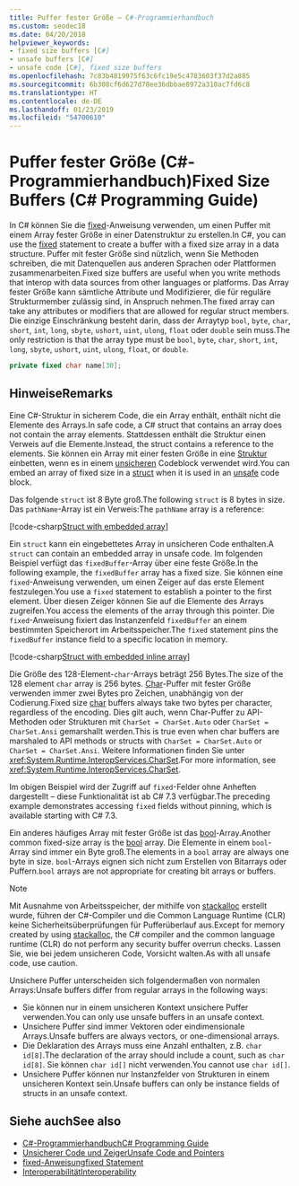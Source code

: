 ```yaml
---
title: Puffer fester Größe – C#-Programmierhandbuch
ms.custom: seodec18
ms.date: 04/20/2018
helpviewer_keywords:
- fixed size buffers [C#]
- unsafe buffers [C#]
- unsafe code [C#], fixed size buffers
ms.openlocfilehash: 7c83b4819975f63c6fc19e5c4783603f37d2a885
ms.sourcegitcommit: 6b308cf6d627d78ee36dbbae8972a310ac7fd6c8
ms.translationtype: HT
ms.contentlocale: de-DE
ms.lasthandoff: 01/23/2019
ms.locfileid: "54700610"
---
```

# <a name="fixed-size-buffers-c-programming-guide"></a><span data-ttu-id="f521e-102">Puffer fester Größe (C#-Programmierhandbuch)</span><span class="sxs-lookup"><span data-stu-id="f521e-102">Fixed Size Buffers (C# Programming Guide)</span></span>

<span data-ttu-id="f521e-103">In C# können Sie die [fixed](../../language-reference/keywords/fixed-statement.md)-Anweisung verwenden, um einen Puffer mit einem Array fester Größe in einer Datenstruktur zu erstellen.</span><span class="sxs-lookup"><span data-stu-id="f521e-103">In C#, you can use the [fixed](../../language-reference/keywords/fixed-statement.md) statement to create a buffer with a fixed size array in a data structure.</span></span> <span data-ttu-id="f521e-104">Puffer mit fester Größe sind nützlich, wenn Sie Methoden schreiben, die mit Datenquellen aus anderen Sprachen oder Plattformen zusammenarbeiten.</span><span class="sxs-lookup"><span data-stu-id="f521e-104">Fixed size buffers are useful when you write methods that interop with data sources from other languages or platforms.</span></span> <span data-ttu-id="f521e-105">Das Array fester Größe kann sämtliche Attribute und Modifizierer, die für reguläre Strukturmember zulässig sind, in Anspruch nehmen.</span><span class="sxs-lookup"><span data-stu-id="f521e-105">The fixed array can take any attributes or modifiers that are allowed for regular struct members.</span></span> <span data-ttu-id="f521e-106">Die einzige Einschränkung besteht darin, dass der Arraytyp `bool`, `byte`, `char`, `short`, `int`, `long`, `sbyte`, `ushort`, `uint`, `ulong`, `float` oder `double` sein muss.</span><span class="sxs-lookup"><span data-stu-id="f521e-106">The only restriction is that the array type must be `bool`, `byte`, `char`, `short`, `int`, `long`, `sbyte`, `ushort`, `uint`, `ulong`, `float`, or `double`.</span></span>

```csharp
private fixed char name[30];
```

## <a name="remarks"></a><span data-ttu-id="f521e-107">Hinweise</span><span class="sxs-lookup"><span data-stu-id="f521e-107">Remarks</span></span>

<span data-ttu-id="f521e-108">Eine C#-Struktur in sicherem Code, die ein Array enthält, enthält nicht die Elemente des Arrays.</span><span class="sxs-lookup"><span data-stu-id="f521e-108">In safe code, a C# struct that contains an array does not contain the array elements.</span></span> <span data-ttu-id="f521e-109">Stattdessen enthält die Struktur einen Verweis auf die Elemente.</span><span class="sxs-lookup"><span data-stu-id="f521e-109">Instead, the struct contains a reference to the elements.</span></span> <span data-ttu-id="f521e-110">Sie können ein Array mit einer festen Größe in eine [Struktur](../../language-reference/keywords/struct.md) einbetten, wenn es in einem [unsicheren](../../language-reference/keywords/unsafe.md) Codeblock verwendet wird.</span><span class="sxs-lookup"><span data-stu-id="f521e-110">You can embed an array of fixed size in a [struct](../../language-reference/keywords/struct.md) when it is used in an [unsafe](../../language-reference/keywords/unsafe.md) code block.</span></span>

<span data-ttu-id="f521e-111">Das folgende `struct` ist 8 Byte groß.</span><span class="sxs-lookup"><span data-stu-id="f521e-111">The following `struct` is 8 bytes in size.</span></span> <span data-ttu-id="f521e-112">Das `pathName`-Array ist ein Verweis:</span><span class="sxs-lookup"><span data-stu-id="f521e-112">The `pathName` array is a reference:</span></span>

[!code-csharp[Struct with embedded array](../../../../samples/snippets/csharp/keywords/FixedKeywordExamples.cs#6)]

<span data-ttu-id="f521e-113">Ein `struct` kann ein eingebettetes Array in unsicheren Code enthalten.</span><span class="sxs-lookup"><span data-stu-id="f521e-113">A `struct` can contain an embedded array in unsafe code.</span></span> <span data-ttu-id="f521e-114">Im folgenden Beispiel verfügt das `fixedBuffer`-Array über eine feste Größe.</span><span class="sxs-lookup"><span data-stu-id="f521e-114">In the following example, the `fixedBuffer` array has a fixed size.</span></span> <span data-ttu-id="f521e-115">Sie können eine `fixed`-Anweisung verwenden, um einen Zeiger auf das erste Element festzulegen.</span><span class="sxs-lookup"><span data-stu-id="f521e-115">You use a `fixed` statement to establish a pointer to the first element.</span></span> <span data-ttu-id="f521e-116">Über diesen Zeiger können Sie auf die Elemente des Arrays zugreifen.</span><span class="sxs-lookup"><span data-stu-id="f521e-116">You access the elements of the array through this pointer.</span></span> <span data-ttu-id="f521e-117">Die `fixed`-Anweisung fixiert das Instanzenfeld `fixedBuffer` an einem bestimmten Speicherort im Arbeitsspeicher.</span><span class="sxs-lookup"><span data-stu-id="f521e-117">The `fixed` statement pins the `fixedBuffer` instance field to a specific location in memory.</span></span>

[!code-csharp[Struct with embedded inline array](../../../../samples/snippets/csharp/keywords/FixedKeywordExamples.cs#7)]

<span data-ttu-id="f521e-118">Die Größe des 128-Element-`char`-Arrays beträgt 256 Bytes.</span><span class="sxs-lookup"><span data-stu-id="f521e-118">The size of the 128 element `char` array is 256 bytes.</span></span> <span data-ttu-id="f521e-119">[Char](../../language-reference/keywords/char.md)-Puffer mit fester Größe verwenden immer zwei Bytes pro Zeichen, unabhängig von der Codierung.</span><span class="sxs-lookup"><span data-stu-id="f521e-119">Fixed size [char](../../language-reference/keywords/char.md) buffers always take two bytes per character, regardless of the encoding.</span></span> <span data-ttu-id="f521e-120">Dies gilt auch, wenn Char-Puffer zu API-Methoden oder Strukturen mit `CharSet = CharSet.Auto` oder `CharSet = CharSet.Ansi` gemarshallt werden.</span><span class="sxs-lookup"><span data-stu-id="f521e-120">This is true even when char buffers are marshaled to API methods or structs with `CharSet = CharSet.Auto` or `CharSet = CharSet.Ansi`.</span></span> <span data-ttu-id="f521e-121">Weitere Informationen finden Sie unter <xref:System.Runtime.InteropServices.CharSet>.</span><span class="sxs-lookup"><span data-stu-id="f521e-121">For more information, see <xref:System.Runtime.InteropServices.CharSet>.</span></span>

<span data-ttu-id="f521e-122">Im obigen Beispiel wird der Zugriff auf `fixed`-Felder ohne Anheften dargestellt – diese Funktionalität ist ab C# 7.3 verfügbar.</span><span class="sxs-lookup"><span data-stu-id="f521e-122">The  preceding example demonstrates accessing `fixed` fields without pinning, which is available starting with C# 7.3.</span></span>

<span data-ttu-id="f521e-123">Ein anderes häufiges Array mit fester Größe ist das [bool](../../language-reference/keywords/bool.md)-Array.</span><span class="sxs-lookup"><span data-stu-id="f521e-123">Another common fixed-size array is the [bool](../../language-reference/keywords/bool.md) array.</span></span> <span data-ttu-id="f521e-124">Die Elemente in einem `bool`-Array sind immer ein Byte groß.</span><span class="sxs-lookup"><span data-stu-id="f521e-124">The elements in a `bool` array are always one byte in size.</span></span> <span data-ttu-id="f521e-125">`bool`-Arrays eignen sich nicht zum Erstellen von Bitarrays oder Puffern.</span><span class="sxs-lookup"><span data-stu-id="f521e-125">`bool` arrays are not appropriate for creating bit arrays or buffers.</span></span>

> [!NOTE]
> <span data-ttu-id="f521e-126">Mit Ausnahme von Arbeitsspeicher, der mithilfe von [stackalloc](../../language-reference/keywords/stackalloc.md) erstellt wurde, führen der C#-Compiler und die Common Language Runtime (CLR) keine Sicherheitsüberprüfungen für Pufferüberlauf aus.</span><span class="sxs-lookup"><span data-stu-id="f521e-126">Except for memory created by using [stackalloc](../../language-reference/keywords/stackalloc.md), the C# compiler and the common language runtime (CLR) do not perform any security buffer overrun checks.</span></span> <span data-ttu-id="f521e-127">Lassen Sie, wie bei jedem unsicheren Code, Vorsicht walten.</span><span class="sxs-lookup"><span data-stu-id="f521e-127">As with all unsafe code, use caution.</span></span>

<span data-ttu-id="f521e-128">Unsichere Puffer unterscheiden sich folgendermaßen von normalen Arrays:</span><span class="sxs-lookup"><span data-stu-id="f521e-128">Unsafe buffers differ from regular arrays in the following ways:</span></span>

- <span data-ttu-id="f521e-129">Sie können nur in einem unsicheren Kontext unsichere Puffer verwenden.</span><span class="sxs-lookup"><span data-stu-id="f521e-129">You can only use unsafe buffers in an unsafe context.</span></span>
- <span data-ttu-id="f521e-130">Unsichere Puffer sind immer Vektoren oder eindimensionale Arrays.</span><span class="sxs-lookup"><span data-stu-id="f521e-130">Unsafe buffers are always vectors, or one-dimensional arrays.</span></span>
- <span data-ttu-id="f521e-131">Die Deklaration des Arrays muss eine Anzahl enthalten, z.B. `char id[8]`.</span><span class="sxs-lookup"><span data-stu-id="f521e-131">The declaration of the array should include a count, such as `char id[8]`.</span></span> <span data-ttu-id="f521e-132">Sie können `char id[]` nicht verwenden.</span><span class="sxs-lookup"><span data-stu-id="f521e-132">You cannot use `char id[]`.</span></span>
- <span data-ttu-id="f521e-133">Unsichere Puffer können nur Instanzfelder von Strukturen in einem unsicheren Kontext sein.</span><span class="sxs-lookup"><span data-stu-id="f521e-133">Unsafe buffers can only be instance fields of structs in an unsafe context.</span></span>

## <a name="see-also"></a><span data-ttu-id="f521e-134">Siehe auch</span><span class="sxs-lookup"><span data-stu-id="f521e-134">See also</span></span>

- [<span data-ttu-id="f521e-135">C#-Programmierhandbuch</span><span class="sxs-lookup"><span data-stu-id="f521e-135">C# Programming Guide</span></span>](../index.md)
- [<span data-ttu-id="f521e-136">Unsicherer Code und Zeiger</span><span class="sxs-lookup"><span data-stu-id="f521e-136">Unsafe Code and Pointers</span></span>](index.md)
- [<span data-ttu-id="f521e-137">fixed-Anweisung</span><span class="sxs-lookup"><span data-stu-id="f521e-137">fixed Statement</span></span>](../../language-reference/keywords/fixed-statement.md)
- [<span data-ttu-id="f521e-138">Interoperabilität</span><span class="sxs-lookup"><span data-stu-id="f521e-138">Interoperability</span></span>](../interop/index.md)

